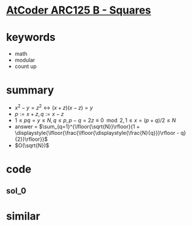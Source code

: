 # [AtCoder ARC125 B - Squares](https://atcoder.jp/contests/arc125/tasks/arc125_b)



# keywords
- math
- modular 
- count up 


# summary 
- $x^2 - y = z^2 \leftrightarrow (x + z)(x - z) = y$
- $p := x + z, q := x - z$
- $1 \le pq = y \le N, q \le p, p - q = 2z \equiv 0 \mod 2, 1 \le x = (p + q) / 2 \le N$
- answer = $\sum_{q=1}^{\lfloor{\sqrt{N}}\rfloor}{1 + \displaystyle{\lfloor{\frac{\lfloor{\displaystyle{\frac{N}{q}}}\rfloor - q}{2}}\rfloor}}$
- $O(\sqrt{N})$


# code 
## sol_0


# similar 